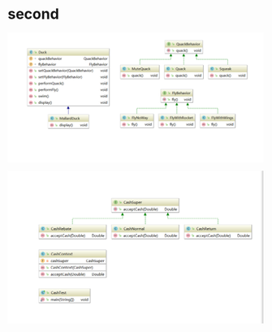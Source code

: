 # second

![Image text](https://github.com/zjy041512/second/blob/master/QQ%E6%B5%8F%E8%A7%88%E5%99%A8%E6%88%AA%E5%9B%BE20180613202050.png)


![Image text](https://github.com/zjy041512/second/blob/master/QQ%E6%B5%8F%E8%A7%88%E5%99%A8%E6%88%AA%E5%9B%BE20180613205536.png)
